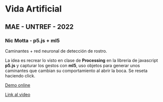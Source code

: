 # Vida Artificial
## MAE - UNTREF - 2022

### Nic Motta - p5.js + ml5

Caminantes + red neuronal de detección de rostro.

La idea es recrear lo visto en clase de **Processing** en la libreria de javascript **p5.js** y capturar los gestos con **ml5**, uso objetos para generar unos caminantes que cambian su comportamiento al abrir la boca.
Se reseta haciendo click.

[Demo online](https://nicmotta.github.io/vida-artificial-mae)

[Link al video](https://youtu.be/HXkUxsEhwqg)
